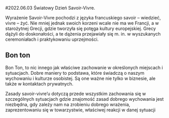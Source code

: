 #2022.06.03 Światowy Dzień Savoir-Vivre.

Wyrażenie Savoir-Vivre pochodzi z języka francuskiego savoir – wiedzieć, vivre – żyć. Nie mniej jednak swoich korzeni wcale nie ma we Francji, a w starożytnej Grecji, gdzie tworzyła się potęga kultury europejskiej. Grecy dążyli do doskonałości, a te dążenia przejawiały się m. in. w wyszukanych ceremoniałach i praktykowaniu uprzejmości.

## Bon ton

Bon Ton, to nic innego jak właściwe zachowanie w określonych miejscach i sytuacjach. Dobre maniery to podstawa, które świadczą o naszym wychowaniu i kulturze osobistej. Są one ważne nie tylko w biznesie, ale także w kontaktach prywatnych.

Zasady savoir-vivre’u dotyczą przede wszystkim zachowania się w szczególnych sytuacjach gdzie znajomość zasad dobrego wychowania jest niezbędna, gdy zależy nam na zrobieniu dobrego wrażenia, zaprezentowaniu się w towarzystwie, właściwej reakcji w danej sytuacji
